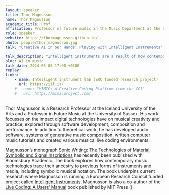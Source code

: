 ```yaml
---
layout: speaker
title: Thor Magnusson
name: Thor Magnusson
academic_title: Prof.
affiliation: Professor of future music in the Music Department at the University of Sussex
role: speaker
website: https://thormagnusson.github.io/
photo: people/thor_magnusson.jpg
talk: "Creative AI in our Hands: Playing with Intelligent Instruments"

talk_description: "Intelligent instruments are a result of how contemporary AI technologies are becoming integral components of our musical ecosystems. The application of creative AI can range from automatic music creation to the embedding of intelligent algorithms in the instrument itself. Based on experience in practice-based research on creative AI systems, I will present a new mode of exploration and enquiry that emerges when we encounter an intelligent instrument and begin to discover their ergodynamics. The HCI notion of interactivity moves aside for autonomy and a stronger perception of agentical relations through dialogue, probing, curiosity, surprise, alterity and collaboration. When our musical instrument becomes an interlocutor with a strong agency our interaction shifts more to that of prediction, expectation, and confirmation, resulting in a heightened improvisational approaches."
bloc: AI in music
talk_date: 2024-05-08 17:00 +0100
replay: 
links:
    - name: Intelligent instrument lab (ERC funded research project)
      url: https://iil.is/
    # - name: "MIMIC: A Creative Coding Platfrom from the CCI"
    #   url: https://mimicproject.com/
---
```


Thor Magnusson is a Research Professor at the Iceland University of the Arts and a Professor in Future Music at the University of Sussex. His work focusses on the impact digital technologies have on musical creativity and practice, explored through software development, composition and performance. In addition to theoretical work, he has developed audio software, systems of generative music composition, written computer music tutorials and created various musical live coding environments. 

Magnusson’s monograph [Sonic Writing: The Technologies of Material, Symbolic and Signal Inscriptions](https://www.bloomsbury.com/sonic-writing-9781501313868/) has recently been published with Bloomsbury Academic. The book explores how contemporary music technologies trace their ancestry to previous forms of instruments and media, including symbolic musical notation. The book underpins current research where Magnusson is running a European Research Council funded project called [Intelligent Instruments](http://www.iil.is). Magnusson is also a co-author of the [Live Coding: A Users’ Manual](https://livecodingbook.toplap.org) book published by MIT Press ()
